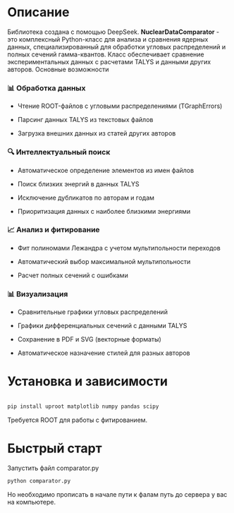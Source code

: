 # Описание
Библиотека создана с помощью DeepSeek. 
**NuclearDataComparator** - это комплексный Python-класс для анализа и сравнения ядерных данных, специализированный для обработки угловых распределений и полных сечений гамма-квантов. Класс обеспечивает сравнение экспериментальных данных с расчетами TALYS и данными других авторов.
Основные возможности
### 📊 Обработка данных

   * Чтение ROOT-файлов с угловыми распределениями (TGraphErrors)

   * Парсинг данных TALYS из текстовых файлов

   * Загрузка внешних данных из статей других авторов

### 🔍 Интеллектуальный поиск

   * Автоматическое определение элементов из имен файлов

   * Поиск близких энергий в данных TALYS

   * Исключение дубликатов по авторам и годам

   * Приоритизация данных с наиболее близкими энергиями

### 📈 Анализ и фитирование

   * Фит полиномами Лежандра с учетом мультипольности переходов

   * Автоматический выбор максимальной мультипольности

   * Расчет полных сечений с ошибками

### 📊 Визуализация

   * Сравнительные графики угловых распределений

   * Графики дифференциальных сечений с данными TALYS

   * Сохранение в PDF и SVG (векторные форматы)

   * Автоматическое назначение стилей для разных авторов

# Установка и зависимости
```bash

pip install uproot matplotlib numpy pandas scipy
```
Требуется ROOT для работы с фитированием.
# Быстрый старт
Запустить файл comparator.py
```python
python comparator.py
```
Но необходимо прописать в начале пути к фалам путь до сервера у вас на компьютере.
